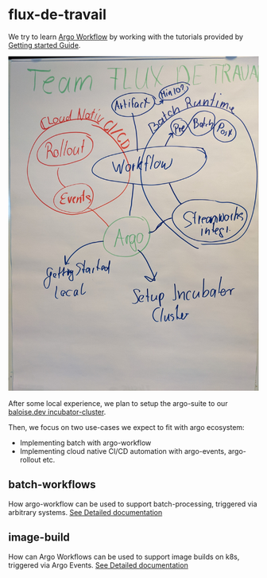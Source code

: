 # flux-de-travail

We try to learn [Argo Workflow](https://argoproj.github.io/argo-workflows/)
by working with the tutorials provided by [Getting started Guide](https://argoproj.github.io/argo-workflows/quick-start/).

![](/assets/kickoff-flipchart.jpg)

After some local experience, we plan to setup the argo-suite to our [baloise.dev incubator-cluster](/argo-setup-incubator/README.md).

Then, we focus on two use-cases we expect to fit with argo ecosystem:
* Implementing batch with argo-workflow
* Implementing cloud native CI/CD automation with argo-events, argo-rollout etc.

## batch-workflows

How argo-workflow can be used to support batch-processing, triggered via arbitrary systems.
[See Detailed documentation](/batch-workflows/README.md)

## image-build

How can Argo Workflows can be used to support image builds on k8s, triggered via Argo Events.
[See Detailed documentation](/image-build/README.md)

